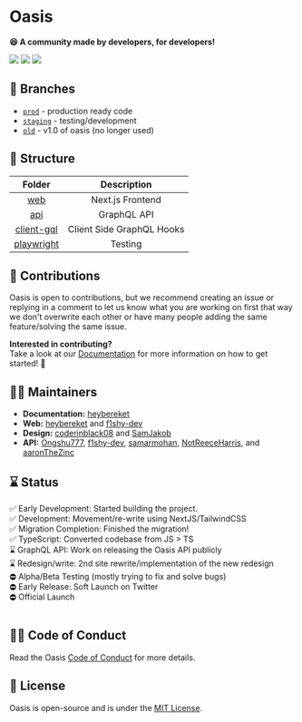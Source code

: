 # Oasis

<strong>😆 A community made by developers, for developers!</strong>

<p align='left'>
<img src='https://img.shields.io/badge/License-MIT-blue.svg' >
<img src='https://github.com/oasis-sh/oasis/actions/workflows/codeql-analysis.yml/badge.svg' >
<img src='https://img.shields.io/github/deployments/oasis-sh/oasis/production?logo=vercel&label=build%20status' >
</p>

## 🌴 Branches

- [`prod`](https://github.com/oasis-sh/oasis/tree/prod) - production ready code
- [`staging`](https://github.com/oasis-sh/oasis/tree/staging) - testing/development
- [`old`](https://github.com/oasis-sh/oasis/tree/old) - v1.0 of oasis (no longer used)

## 🧱 Structure

|               Folder               |        Description        |
| :--------------------------------: | :-----------------------: |
|        [web](/packages/web)        |     Next.js Frontend      |
|        [api](/packages/api)        |        GraphQL API        |
| [client-gql](/packages/client-gql) | Client Side GraphQL Hooks |
|       [playwright](/playwright)    |       Testing       |

## 🚀 Contributions

Oasis is open to contributions, but we recommend creating an issue or replying in a comment to let us know what you are working on first that way we don't overwrite each other or have many people adding the same feature/solving the same issue. <br/>

**Interested in contributing?** <br/>
Take a look at our [Documentation](/docs) for more information on how to get started! 🎉

## 👋🏻 Maintainers

- **Documentation:** [heybereket](https://github.com/heybereket)
- **Web:** [heybereket](https://github.com/heybereket) and [f1shy-dev](https://github.com/f1shy-dev)
- **Design:** [coderinblack08](https://github.com/coderinblack08) and [SamJakob](https://github.com/SamJakob)
- **API:** [Ongshu777](https://github.com/Ongshu777), [f1shy-dev](https://github.com/f1shy-dev), [samarmohan](https://github.com/samarmohan), [NotReeceHarris](https://github.com/NotReeceHarris), and [aaronTheZinc](https://github.com/aaronTheZinc)

## ⌛ Status

✅ Early Development: Started building the project. <br>
✅ Development: Movement/re-write using NextJS/TailwindCSS <br>
✅ Migration Completion: Finished the migration! <br>
✅ TypeScript: Converted codebase from JS > TS <br>
⌛️ GraphQL API: Work on releasing the Oasis API publicly <br>
⌛️ Redesign/write: 2nd site rewrite/implementation of the new redesign <br>
⛔︎ Alpha/Beta Testing (mostly trying to fix and solve bugs) <br>
⛔︎ Early Release: Soft Launch on Twitter <br>
⛔︎ Official Launch <br><br>

## ✍🏻 Code of Conduct

Read the Oasis [Code of Conduct](/docs/guidelines/CODE_OF_CONDUCT.md) for more details.

## 📄 License

Oasis is open-source and is under the [MIT License](LICENSE).
